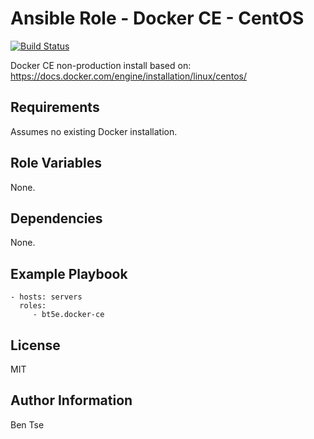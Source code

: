 Ansible Role - Docker CE - CentOS
=================================

[![Build Status](https://travis-ci.org/bt5e/ansible-role-docker-ce.svg?branch=master)](https://travis-ci.org/bt5e/ansible-role-docker-ce)

Docker CE non-production install based on: https://docs.docker.com/engine/installation/linux/centos/

Requirements
------------

Assumes no existing Docker installation.

Role Variables
--------------

None.

Dependencies
------------

None.

Example Playbook
----------------

    - hosts: servers
      roles:
         - bt5e.docker-ce

License
-------

MIT

Author Information
------------------

Ben Tse
